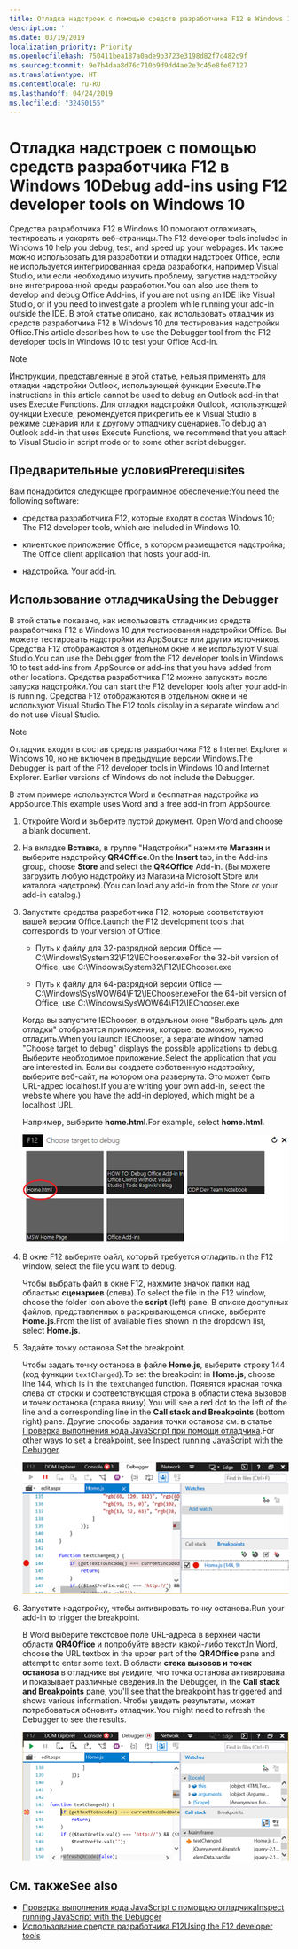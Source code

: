 ```yaml
---
title: Отладка надстроек с помощью средств разработчика F12 в Windows 10
description: ''
ms.date: 03/19/2019
localization_priority: Priority
ms.openlocfilehash: 750411bea187a0ade9b3723e3198d82f7c482c9f
ms.sourcegitcommit: 9e7b4daa8d76c710b9d9dd4ae2e3c45e8fe07127
ms.translationtype: HT
ms.contentlocale: ru-RU
ms.lasthandoff: 04/24/2019
ms.locfileid: "32450155"
---
```

# <a name="debug-add-ins-using-f12-developer-tools-on-windows-10"></a><span data-ttu-id="b81ad-102">Отладка надстроек с помощью средств разработчика F12 в Windows 10</span><span class="sxs-lookup"><span data-stu-id="b81ad-102">Debug add-ins using F12 developer tools on Windows 10</span></span>

<span data-ttu-id="b81ad-103">Средства разработчика F12 в Windows 10 помогают отлаживать, тестировать и ускорять веб-страницы.</span><span class="sxs-lookup"><span data-stu-id="b81ad-103">The F12 developer tools included in Windows 10 help you debug, test, and speed up your webpages.</span></span> <span data-ttu-id="b81ad-104">Их также можно использовать для разработки и отладки надстроек Office, если не используется интегрированная среда разработки, например Visual Studio, или если необходимо изучить проблему, запустив надстройку вне интегрированной среды разработки.</span><span class="sxs-lookup"><span data-stu-id="b81ad-104">You can also use them to develop and debug Office Add-ins, if you are not using an IDE like Visual Studio, or if you need to investigate a problem while running your add-in outside the IDE.</span></span> <span data-ttu-id="b81ad-105">В этой статье описано, как использовать отладчик из средств разработчика F12 в Windows 10 для тестирования надстройки Office.</span><span class="sxs-lookup"><span data-stu-id="b81ad-105">This article describes how to use the Debugger tool from the F12 developer tools in Windows 10 to test your Office Add-in.</span></span>

> [!NOTE]
> <span data-ttu-id="b81ad-106">Инструкции, представленные в этой статье, нельзя применять для отладки надстройки Outlook, использующей функции Execute.</span><span class="sxs-lookup"><span data-stu-id="b81ad-106">The instructions in this article cannot be used to debug an Outlook add-in that uses Execute Functions.</span></span> <span data-ttu-id="b81ad-107">Для отладки надстройки Outlook, использующей функции Execute, рекомендуется прикрепить ее к Visual Studio в режиме сценария или к другому отладчику сценариев.</span><span class="sxs-lookup"><span data-stu-id="b81ad-107">To debug an Outlook add-in that uses Execute Functions, we recommend that you attach to Visual Studio in script mode or to some other script debugger.</span></span>

## <a name="prerequisites"></a><span data-ttu-id="b81ad-108">Предварительные условия</span><span class="sxs-lookup"><span data-stu-id="b81ad-108">Prerequisites</span></span>

<span data-ttu-id="b81ad-109">Вам понадобится следующее программное обеспечение:</span><span class="sxs-lookup"><span data-stu-id="b81ad-109">You need the following software:</span></span>

- <span data-ttu-id="b81ad-110">средства разработчика F12, которые входят в состав Windows 10; </span><span class="sxs-lookup"><span data-stu-id="b81ad-110">The F12 developer tools, which are included in Windows 10.</span></span> 
    
- <span data-ttu-id="b81ad-111">клиентское приложение Office, в котором размещается надстройка; </span><span class="sxs-lookup"><span data-stu-id="b81ad-111">The Office client application that hosts your add-in.</span></span> 
    
- <span data-ttu-id="b81ad-112">надстройка. </span><span class="sxs-lookup"><span data-stu-id="b81ad-112">Your add-in.</span></span> 

## <a name="using-the-debugger"></a><span data-ttu-id="b81ad-113">Использование отладчика</span><span class="sxs-lookup"><span data-stu-id="b81ad-113">Using the Debugger</span></span>

<span data-ttu-id="b81ad-114">В этой статье показано, как использовать отладчик из средств разработчика F12 в Windows 10 для тестирования надстройки Office. Вы можете тестировать надстройки из AppSource или других источников. Средства F12 отображаются в отдельном окне и не используют Visual Studio.</span><span class="sxs-lookup"><span data-stu-id="b81ad-114">You can use the Debugger from the F12 developer tools in Windows 10 to test add-ins from AppSource or add-ins that you have added from other locations.</span></span> <span data-ttu-id="b81ad-115">Средства разработчика F12 можно запускать после запуска надстройки.</span><span class="sxs-lookup"><span data-stu-id="b81ad-115">You can start the F12 developer tools after your add-in is running.</span></span> <span data-ttu-id="b81ad-116">Средства F12 отображаются в отдельном окне и не используют Visual Studio.</span><span class="sxs-lookup"><span data-stu-id="b81ad-116">The F12 tools display in a separate window and do not use Visual Studio.</span></span>

> [!NOTE]
> <span data-ttu-id="b81ad-p104">Отладчик входит в состав средств разработчика F12 в Internet Explorer и Windows 10, но не включен в предыдущие версии Windows.</span><span class="sxs-lookup"><span data-stu-id="b81ad-p104">The Debugger is part of the F12 developer tools in Windows 10 and Internet Explorer. Earlier versions of Windows do not include the Debugger.</span></span> 

<span data-ttu-id="b81ad-119">В этом примере используются Word и бесплатная надстройка из AppSource.</span><span class="sxs-lookup"><span data-stu-id="b81ad-119">This example uses Word and a free add-in from AppSource.</span></span>

1. <span data-ttu-id="b81ad-120">Откройте Word и выберите пустой документ. </span><span class="sxs-lookup"><span data-stu-id="b81ad-120">Open Word and choose a blank document.</span></span> 
    
2. <span data-ttu-id="b81ad-121">На вкладке **Вставка**, в группе "Надстройки" нажмите **Магазин** и выберите надстройку **QR4Office**.</span><span class="sxs-lookup"><span data-stu-id="b81ad-121">On the **Insert** tab, in the Add-ins group, choose **Store** and select the **QR4Office** Add-in.</span></span> <span data-ttu-id="b81ad-122">(Вы можете загрузить любую надстройку из Магазина Microsoft Store или каталога надстроек).</span><span class="sxs-lookup"><span data-stu-id="b81ad-122">(You can load any add-in from the Store or your add-in catalog.)</span></span>
    
3. <span data-ttu-id="b81ad-123">Запустите средства разработчика F12, которые соответствуют вашей версии Office.</span><span class="sxs-lookup"><span data-stu-id="b81ad-123">Launch the F12 development tools that corresponds to your version of Office:</span></span>
    
   - <span data-ttu-id="b81ad-124">Путь к файлу для 32-разрядной версии Office — C:\Windows\System32\F12\IEChooser.exe</span><span class="sxs-lookup"><span data-stu-id="b81ad-124">For the 32-bit version of Office, use C:\Windows\System32\F12\IEChooser.exe</span></span>
    
   - <span data-ttu-id="b81ad-125">Путь к файлу для 64-разрядной версии Office — C:\Windows\SysWOW64\F12\IEChooser.exe</span><span class="sxs-lookup"><span data-stu-id="b81ad-125">For the 64-bit version of Office, use C:\Windows\SysWOW64\F12\IEChooser.exe</span></span>
    
   <span data-ttu-id="b81ad-126">Когда вы запустите IEChooser, в отдельном окне "Выбрать цель для отладки" отобразятся приложения, которые, возможно, нужно отладить.</span><span class="sxs-lookup"><span data-stu-id="b81ad-126">When you launch IEChooser, a separate window named "Choose target to debug" displays the possible applications to debug.</span></span> <span data-ttu-id="b81ad-127">Выберите необходимое приложение.</span><span class="sxs-lookup"><span data-stu-id="b81ad-127">Select the application that you are interested in.</span></span> <span data-ttu-id="b81ad-128">Если вы создаете собственную надстройку, выберите веб-сайт, на котором она развернута. Это может быть URL-адрес localhost.</span><span class="sxs-lookup"><span data-stu-id="b81ad-128">If you are writing your own add-in, select the website where you have the add-in deployed, which might be a localhost URL.</span></span> 
    
   <span data-ttu-id="b81ad-129">Например, выберите **home.html**.</span><span class="sxs-lookup"><span data-stu-id="b81ad-129">For example, select **home.html**.</span></span> 
    
   ![Экран IEChooser с выделенной надстройкой](../images/choose-target-to-debug.png)

4. <span data-ttu-id="b81ad-131">В окне F12 выберите файл, который требуется отладить.</span><span class="sxs-lookup"><span data-stu-id="b81ad-131">In the F12 window, select the file you want to debug.</span></span>
    
   <span data-ttu-id="b81ad-132">Чтобы выбрать файл в окне F12, нажмите значок папки над областью **сценариев** (слева).</span><span class="sxs-lookup"><span data-stu-id="b81ad-132">To select the file in the F12 window, choose the folder icon above the **script** (left) pane.</span></span> <span data-ttu-id="b81ad-133">В списке доступных файлов, представленных в раскрывающемся списке, выберите **Home.js**.</span><span class="sxs-lookup"><span data-stu-id="b81ad-133">From the list of available files shown in the dropdown list, select **Home.js**.</span></span>
    
5. <span data-ttu-id="b81ad-134">Задайте точку останова.</span><span class="sxs-lookup"><span data-stu-id="b81ad-134">Set the breakpoint.</span></span>
    
   <span data-ttu-id="b81ad-135">Чтобы задать точку останова в файле **Home.js**, выберите строку 144 (код функции `textChanged`).</span><span class="sxs-lookup"><span data-stu-id="b81ad-135">To set the breakpoint in **Home.js**, choose line 144, which is in the  `textChanged` function.</span></span> <span data-ttu-id="b81ad-136">Появятся красная точка слева от строки и соответствующая строка в области стека вызовов и точек останова (справа внизу).</span><span class="sxs-lookup"><span data-stu-id="b81ad-136">You will see a red dot to the left of the line and a corresponding line in the **Call stack and Breakpoints** (bottom right) pane.</span></span> <span data-ttu-id="b81ad-137">Другие способы задания точки останова см. в статье [Проверка выполнения кода JavaScript при помощи отладчика](/previous-versions/windows/internet-explorer/ie-developer/samples/dn255007(v=vs.85)).</span><span class="sxs-lookup"><span data-stu-id="b81ad-137">For other ways to set a breakpoint, see [Inspect running JavaScript with the Debugger](/previous-versions/windows/internet-explorer/ie-developer/samples/dn255007(v=vs.85)).</span></span> 
    
   ![Отладчик с точкой останова в файле home.js](../images/debugger-home-js-02.png)

6. <span data-ttu-id="b81ad-139">Запустите надстройку, чтобы активировать точку останова.</span><span class="sxs-lookup"><span data-stu-id="b81ad-139">Run your add-in to trigger the breakpoint.</span></span>
    
   <span data-ttu-id="b81ad-140">В Word выберите текстовое поле URL-адреса в верхней части области **QR4Office** и попробуйте ввести какой-либо текст.</span><span class="sxs-lookup"><span data-stu-id="b81ad-140">In Word, choose the URL textbox in the upper part of the **QR4Office** pane and attempt to enter some text.</span></span> <span data-ttu-id="b81ad-141">В области **стека вызовов и точек останова** в отладчике вы увидите, что точка останова активирована и показывает различные сведения.</span><span class="sxs-lookup"><span data-stu-id="b81ad-141">In the Debugger, in the **Call stack and Breakpoints** pane, you'll see that the breakpoint has triggered and shows various information.</span></span> <span data-ttu-id="b81ad-142">Чтобы увидеть результаты, может потребоваться обновить отладчик.</span><span class="sxs-lookup"><span data-stu-id="b81ad-142">You might need to refresh the Debugger to see the results.</span></span>
    
   ![Отладчик с результатами из сработавшей точки останова](../images/debugger-home-js-01.png)


## <a name="see-also"></a><span data-ttu-id="b81ad-144">См. также</span><span class="sxs-lookup"><span data-stu-id="b81ad-144">See also</span></span>

- <span data-ttu-id="b81ad-145">[Проверка выполнения кода JavaScript с помощью отладчика](/previous-versions/windows/internet-explorer/ie-developer/samples/dn255007(v=vs.85))</span><span class="sxs-lookup"><span data-stu-id="b81ad-145">[Inspect running JavaScript with the Debugger](/previous-versions/windows/internet-explorer/ie-developer/samples/dn255007(v=vs.85))</span></span>
- <span data-ttu-id="b81ad-146">[Использование средств разработчика F12](/previous-versions/windows/internet-explorer/ie-developer/samples/bg182326(v=vs.85))</span><span class="sxs-lookup"><span data-stu-id="b81ad-146">[Using the F12 developer tools](/previous-versions/windows/internet-explorer/ie-developer/samples/bg182326(v=vs.85))</span></span>
